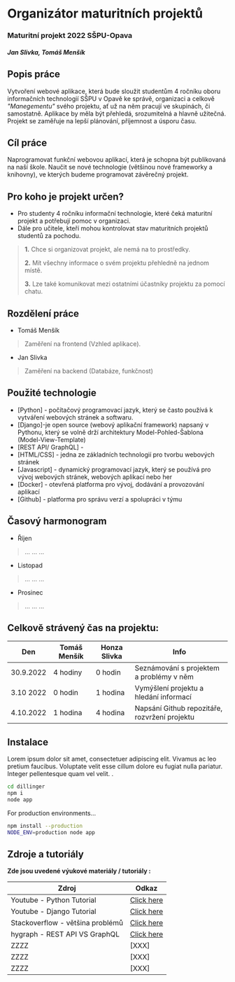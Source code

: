 # Organizátor maturitních projektů
### Maturitní projekt 2022 SŠPU-Opava
##### Jan Slivka, Tomáš Menšík



## Popis práce
Vytvoření webové aplikace, která bude sloužit studentům 4 ročníku oboru informačních technologií SŠPU v Opavě ke správě, organizaci a celkově *"Manegementu"* svého projektu, ať už na něm pracují ve skupinách, či samostatně. 
Aplikace by měla být přehledá, srozumitelná a hlavně užitečná.
Projekt se zaměřuje na lepší plánování, příjemnost a úsporu času.



## Cíl práce
Naprogramovat funkční webovou aplikací, která je schopna být publikovaná na naší škole.
Naučit se nové technologie (většinou nové frameworky a knihovny), ve kterých budeme programovat závěrečný projekt. 


## Pro koho je projekt určen?
- Pro studenty 4 ročníku informační technologie, které čeká maturitní projekt a potřebují pomoc v organizaci.
- Dále pro učitele, kteří mohou kontrolovat stav maturitních projektů studentů za pochodu.

> **1.** Chce si organizovat projekt, ale nemá na to prostředky.
> 
> **2.** Mít všechny informace o svém projektu přehledně na jednom místě.
>   
> **3.** Lze také komunikovat mezi ostatními účastníky projektu za pomocí chatu.


## Rozdělení práce
- Tomáš Menšík
> Zaměření na frontend (Vzhled aplikace).

- Jan Slivka
> Zaměření na backend (Databáze, funkčnost)


## Použité technologie
- [Python] - počítačový programovací jazyk, který se často používá k vytváření webových stránek a softwaru.
- [Django]-je open source (webový aplikační framework) napsaný v Pythonu, který se volně drží architektury Model-Pohled-Šablona (Model-View-Template)
- [REST API/ GraphQL] -  
- [HTML/CSS] - jedna ze základních technologií pro tvorbu webových stránek
- [Javascript] - dynamický programovací jazyk, který se používá pro vývoj webových stránek, webových aplikací nebo her
- [Docker] - otevřená platforma pro vývoj, dodávání a provozování aplikací
- [Github] - platforma pro správu verzí a spolupráci v týmu


## Časový harmonogram


- Říjen

> ...
> ...
> ...

- Listopad

> ...
> ...
> ...

- Prosinec

> ...
> ...
> ...


## Celkově strávený čas na projektu:
| Den  | Tomáš Menšík | Honza Slivka | Info |
| -------- | -------- | -------- | -------- |
| 30.9.2022 | 4 hodiny | 0 hodin | Seznámování s projektem a problémy v něm |
| 3.10 2022  |  0 hodin | 1 hodina | Vymýšlení projektu a hledání informací |
| 4.10.2022 | 1 hodina | 4 hodina | Napsání Github repozitáře, rozvržení projektu |


## Instalace
Lorem ipsum dolor sit amet, consectetuer adipiscing elit. Vivamus ac leo pretium faucibus.
Voluptate velit esse cillum dolore eu fugiat nulla pariatur. Integer pellentesque quam vel velit. .

```sh
cd dillinger
npm i
node app
```

For production environments...

```sh
npm install --production
NODE_ENV=production node app
```


## Zdroje a tutoriály

**Zde jsou uvedené výukové materiály / tutoriály :**

| Zdroj | Odkaz |
| ------ | ------ |
| Youtube - Python Tutorial | [Click here](https://www.youtube.com/watch?v=rfscVS0vtbw) |
| Youtube - Django Tutorial | [Click here](https://www.youtube.com/watch?v=F5mRW0jo-U4) |
| Stackoverflow - většina problémů | [Click here](https://stackoverflow.com/) |
| hygraph - REST API VS GraphQL | [Click here](https://www.section.io/engineering-education/integrating-graphql-api-in-a-django-application/) |
| ZZZZ | [XXX] |
| ZZZZ | [XXX] |
| ZZZZ | [XXX] |
